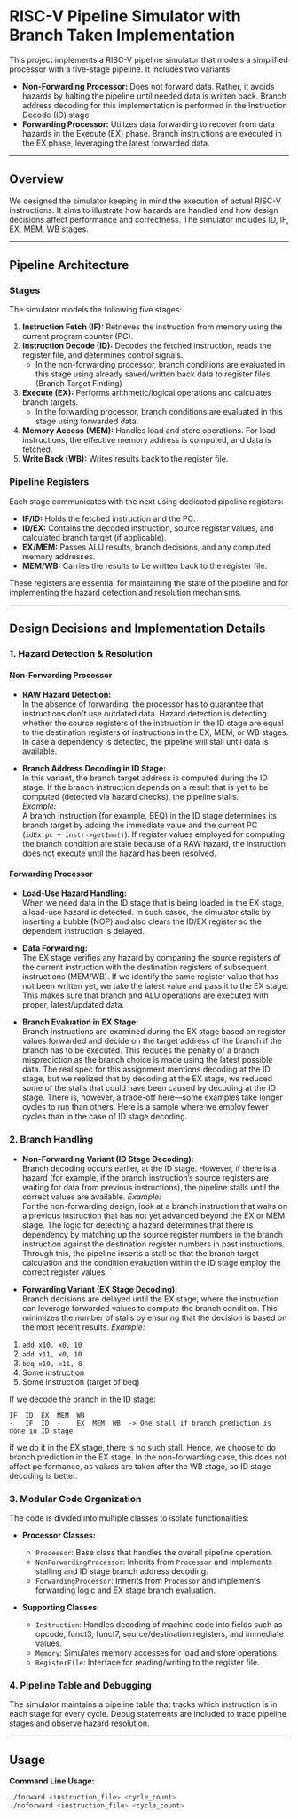 # RISC-V Pipeline Simulator with Branch Taken Implementation

This project implements a RISC-V pipeline simulator that models a simplified processor with a five-stage pipeline. It includes two variants:

- **Non-Forwarding Processor:** Does not forward data. Rather, it avoids hazards by halting the pipeline until needed data is written back. Branch address decoding for this implementation is performed in the Instruction Decode (ID) stage.
- **Forwarding Processor:** Utilizes data forwarding to recover from data hazards in the Execute (EX) phase. Branch instructions are executed in the EX phase, leveraging the latest forwarded data.

---

## Overview

We designed the simulator keeping in mind the execution of actual RISC-V instructions. It aims to illustrate how hazards are handled and how design decisions affect performance and correctness. The simulator includes ID, IF, EX, MEM, WB stages.

---

## Pipeline Architecture

### Stages
The simulator models the following five stages:
1. **Instruction Fetch (IF):** Retrieves the instruction from memory using the current program counter (PC).
2. **Instruction Decode (ID):** Decodes the fetched instruction, reads the register file, and determines control signals.
     - In the non-forwarding processor, branch conditions are evaluated in this stage using already saved/written back data to register files. (Branch Target Finding)
3. **Execute (EX):** Performs arithmetic/logical operations and calculates branch targets.  
   - In the forwarding processor, branch conditions are evaluated in this stage using forwarded data.
4. **Memory Access (MEM):** Handles load and store operations. For load instructions, the effective memory address is computed, and data is fetched.
5. **Write Back (WB):** Writes results back to the register file.

### Pipeline Registers
Each stage communicates with the next using dedicated pipeline registers:
- **IF/ID:** Holds the fetched instruction and the PC.
- **ID/EX:** Contains the decoded instruction, source register values, and calculated branch target (if applicable).
- **EX/MEM:** Passes ALU results, branch decisions, and any computed memory addresses.
- **MEM/WB:** Carries the results to be written back to the register file.

These registers are essential for maintaining the state of the pipeline and for implementing the hazard detection and resolution mechanisms.

---

## Design Decisions and Implementation Details

### 1. Hazard Detection & Resolution

#### Non-Forwarding Processor
- **RAW Hazard Detection:**  
  In the absence of forwarding, the processor has to guarantee that instructions don't use outdated data. Hazard detection is detecting whether the source registers of the instruction in the ID stage are equal to the destination registers of instructions in the EX, MEM, or WB stages. In case a dependency is detected, the pipeline will stall until data is available.
  
- **Branch Address Decoding in ID Stage:**  
  In this variant, the branch target address is computed during the ID stage. If the branch instruction depends on a result that is yet to be computed (detected via hazard checks), the pipeline stalls.  
  *Example:*  
  A branch instruction (for example, BEQ) in the ID stage determines its branch target by adding the immediate value and the current PC (`idEx.pc + instr->getImm()`). If register values employed for computing the branch condition are stale because of a RAW hazard, the instruction does not execute until the hazard has been resolved.

#### Forwarding Processor
- **Load-Use Hazard Handling:**  
    When we need data in the ID stage that is being loaded in the EX stage, a load-use hazard is detected. In such cases, the simulator stalls by inserting a bubble (NOP) and also clears the ID/EX register so the dependent instruction is delayed.
  
- **Data Forwarding:**  
    The EX stage verifies any hazard by comparing the source registers of the current instruction with the destination registers of subsequent instructions (MEM/WB). If we identify the same register value that has not been written yet, we take the latest value and pass it to the EX stage. This makes sure that branch and ALU operations are executed with proper, latest/updated data.
  
- **Branch Evaluation in EX Stage:**  
Branch instructions are examined during the EX stage based on register values forwarded and decide on the target address of the branch if the branch has to be executed.  This reduces the penalty of a branch misprediction as the branch choice is made using the latest possible data. The real spec for this assignment mentions decoding at the ID stage, but we realized that by decoding at the EX stage, we reduced some of the stalls that could have been caused by decoding at the ID stage. There is, however, a trade-off here—some examples take longer cycles to run than others. Here is a sample where we employ fewer cycles than in the case of ID stage decoding. 

### 2. Branch Handling

- **Non-Forwarding Variant (ID Stage Decoding):**  
  Branch decoding occurs earlier, at the ID stage. However, if there is a hazard (for example, if the branch instruction’s source registers are waiting for data from previous instructions), the pipeline stalls until the correct values are available.
   *Example:*  
For the non-forwarding design, look at a branch instruction that waits on a previous instruction that has not yet advanced beyond the EX or MEM stage. The logic for detecting a hazard determines that there is dependency by matching up the source register numbers in the branch instruction against the destination register numbers in past instructions. Through this, the pipeline inserts a stall so that the branch target calculation and the condition evaluation within the ID stage employ the correct register values.

- **Forwarding Variant (EX Stage Decoding):**  
  Branch decisions are delayed until the EX stage, where the instruction can leverage forwarded values to compute the branch condition. This minimizes the number of stalls by ensuring that the decision is based on the most recent results.
   *Example:*  
1) `add x10, x0, 10`  
2) `add x11, x0, 10`  
3) `beq x10, x11, 8`  
4) Some instruction  
5) Some instruction (target of beq)  

If we decode the branch in the ID stage:
```
IF  ID  EX  MEM  WB  
-   IF  ID  -    EX  MEM  WB  -> One stall if branch prediction is done in ID stage
```

If we do it in the EX stage, there is no such stall. Hence, we choose to do branch prediction in the EX stage. In the non-forwarding case, this does not affect performance, as values are taken after the WB stage, so ID stage decoding is better.

### 3. Modular Code Organization

The code is divided into multiple classes to isolate functionalities:
- **Processor Classes:**  
  - `Processor`: Base class that handles the overall pipeline operation.
  - `NonForwardingProcessor`: Inherits from `Processor` and implements stalling and ID stage branch address decoding.
  - `ForwardingProcessor`: Inherits from `Processor` and implements forwarding logic and EX stage branch evaluation.

- **Supporting Classes:**  
  - `Instruction`: Handles decoding of machine code into fields such as opcode, funct3, funct7, source/destination registers, and immediate values.
  - `Memory`: Simulates memory accesses for load and store operations.
  - `RegisterFile`: Interface for reading/writing to the register file.

### 4. Pipeline Table and Debugging

The simulator maintains a pipeline table that tracks which instruction is in each stage for every cycle. Debug statements are included to trace pipeline stages and observe hazard resolution.

---

## Usage

**Command Line Usage:**
```bash
./forward <instruction_file> <cycle_count>
./noforward <instruction_file> <cycle_count>
